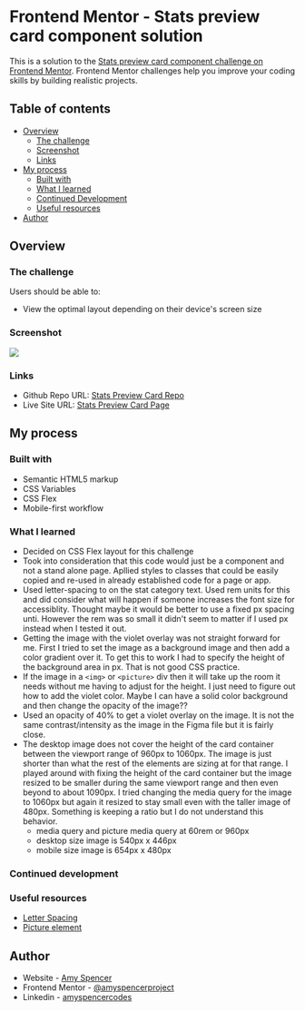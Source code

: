 # Frontend Mentor - Stats preview card component solution

This is a solution to the [Stats preview card component challenge on Frontend Mentor](https://www.frontendmentor.io/challenges/stats-preview-card-component-8JqbgoU62). Frontend Mentor challenges help you improve your coding skills by building realistic projects.

## Table of contents

- [Overview](#overview)
  - [The challenge](#the-challenge)
  - [Screenshot](#screenshot)
  - [Links](#links)
- [My process](#my-process)
  - [Built with](#built-with)
  - [What I learned](#what-i-learned)
  - [Continued Development](#continued-development)
  - [Useful resources](#useful-resources)
- [Author](#author)

## Overview

### The challenge

Users should be able to:

- View the optimal layout depending on their device's screen size

### Screenshot

![](./screenshot.jpg)

### Links

- Github Repo URL: [Stats Preview Card Repo](https://github.com/amyspencerproject/stats-preview-card)
- Live Site URL: [Stats Preview Card Page](https://amyspencerproject.github.io/stats-preview-card/)

## My process

### Built with

- Semantic HTML5 markup
- CSS Variables
- CSS Flex
- Mobile-first workflow

### What I learned

- Decided on CSS Flex layout for this challenge
- Took into consideration that this code would just be a component and not a stand alone page. Apllied styles to classes that could be easily copied and re-used in already established code for a page or app.
- Used letter-spacing to on the stat category text. Used rem units for this and did consider what will happen if someone increases the font size for accessiblity. Thought maybe it would be better to use a fixed px spacing unti. However the rem was so small it didn't seem to matter if I used px instead when I tested it out.
- Getting the image with the violet overlay was not straight forward for me. First I tried to set the image as a background image and then add a color gradient over it. To get this to work I had to specify the height of the background area in px. That is not good CSS practice.
- If the image in a `<img>` or `<picture>` div then it will take up the room it needs without me having to adjust for the height. I just need to figure out how to add the violet color. Maybe I can have a solid color background and then change the opacity of the image??
- Used an opacity of 40% to get a violet overlay on the image. It is not the same contrast/intensity as the image in the Figma file but it is fairly close.
- The desktop image does not cover the height of the card container between the viewport range of 960px to 1060px. The image is just shorter than what the rest of the elements are sizing at for that range. I played around with fixing the height of the card container but the image resized to be smaller during the same viewport range and then even beyond to about 1090px. I tried changing the media query for the image to 1060px but again it resized to stay small even with the taller image of 480px. Something is keeping a ratio but I do not understand this behavior.
  - media query and picture media query at 60rem or 960px
  - desktop size image is 540px x 446px
  - mobile size image is 654px x 480px

### Continued development

### Useful resources

- [Letter Spacing](https://developer.mozilla.org/en-US/docs/Web/CSS/letter-spacing)
- [Picture element](https://www.w3schools.com/html/html_images_picture.asp)

## Author

- Website - [Amy Spencer](https://spencerproject.com/)
- Frontend Mentor - [@amyspencerproject](https://www.frontendmentor.io/profile/amyspencerproject)
- Linkedin - [amyspencercodes](https://www.linkedin.com/in/amyspencercodes/)
